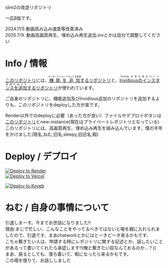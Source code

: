 slim2の改造リポジトリ<br>

一応β版です。

2024.11/5 動画読み込み速度等改善済み<br>
2025.7/9. 動画高画質再生、埋め込み再生追加.invとかは自分で調整してください


# Info / 情報
<a href="new-instance(yuki): https://github.com/LunaKamituki/new-instance">このリポジトリ</a>には、<a href="https://github.com/LunaKamituki/yuki-source"><ruby>機能を追加<rt>キーボードショートカットを追加</rt></ruby>するリポジトリ</a>と、<a href="https://github.com/LunaKamituki/yukiyoutube-inv-instances"><ruby>Invidiousのインスタンスを追加<rt>YouTubeを見る時のロード時間を減らす</rt></ruby>するリポジトリ</a>が使われています。

ご自身のリポジトリに、機能追加及びInvidious追加のリポジトリを追加するよりも、このリポジトリをdeployした方が楽です。

Render以外でのdeployに必要（あった方が良い）ファイルやデプロイボタンは<a href="https://github.com/siawaseok3/slim-2-by-siawaseok">このリポジトリ</a>とnew-instance(現在はプライベートレポジトリとなっている)<br>
このリポジトリには、高画質再生、埋め込み再生を組み込んでいます、僕の半年をかけました(現名,ねむ,旧名,sleepy,旧旧名,暇)<br>




# Deploy / デプロイ
<a href="https://render.com/deploy?repo=https://github.com/LunaKamituki/new-instance.git">
 <img src="https://render.com/images/deploy-to-render-button.svg" alt="Deploy to Render"><br>
</a>
<a href="https://vercel.com/new/clone?repository-url=https://github.com/LunaKamituki/new-instance.git">
  <img src="https://vercel.com/button" alt="Deploy to Vercel">
</a>

[![Deploy to Koyeb](https://www.koyeb.com/static/images/deploy/button.svg)](https://app.koyeb.com/deploy?type=git&builder=buildpack&repository=github.com/LunaKamituki/new-instance&branch=main&name=new-instance)
<br>
# ねむ / 自身の事情について
引退しまーす。今までお世話になりました‼︎<br>
理由:まじで忙しい、こんなことをやってるべきではないと喝を親に入れられましたので、引退です、まあchatworkとかにはとーきどーき来るかもです、<br>
こちゃ繋ぎたい人は、申請する時にレポジトリに関する記述とか、話したいことがあるって書いてくれたら承認します‼︎(俺と繋ぎたい奴なんておるのか…？))<br>
まあ、戻るとしても、落ち着いて、暇になったら来るかもです。<br>
この場を借りて、お話ししました

